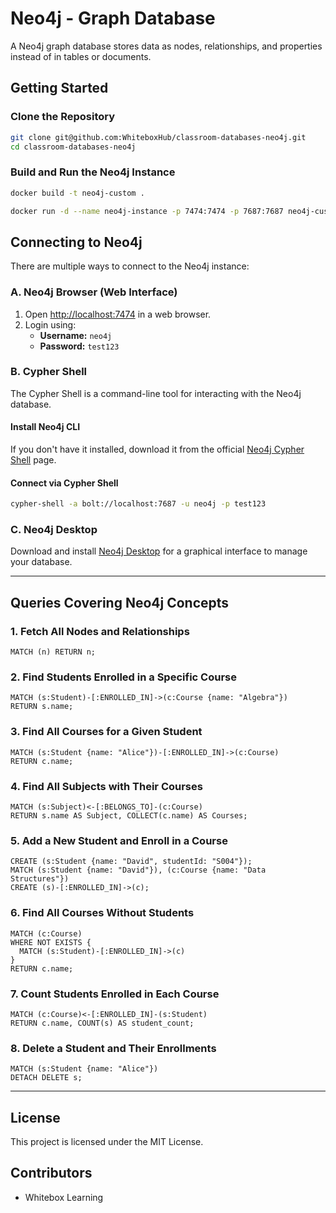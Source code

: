 # Neo4j - Graph Database
A Neo4j graph database stores data as nodes, relationships, and properties instead of in tables or documents. 

## Getting Started

### Clone the Repository
```sh
git clone git@github.com:WhiteboxHub/classroom-databases-neo4j.git
cd classroom-databases-neo4j
```

### Build and Run the Neo4j Instance
```sh
docker build -t neo4j-custom .

docker run -d --name neo4j-instance -p 7474:7474 -p 7687:7687 neo4j-custom
```

## Connecting to Neo4j
There are multiple ways to connect to the Neo4j instance:

### A. Neo4j Browser (Web Interface)
1. Open [http://localhost:7474](http://localhost:7474) in a web browser.
2. Login using:
   - **Username:** `neo4j`
   - **Password:** `test123`

### B. Cypher Shell
The Cypher Shell is a command-line tool for interacting with the Neo4j database.

#### Install Neo4j CLI
If you don't have it installed, download it from the official [Neo4j Cypher Shell](https://neo4j.com/docs/operations-manual/5/tools/cypher-shell/) page.

#### Connect via Cypher Shell
```sh
cypher-shell -a bolt://localhost:7687 -u neo4j -p test123
```

### C. Neo4j Desktop
Download and install [Neo4j Desktop](https://neo4j.com/download/) for a graphical interface to manage your database.

---

## Queries Covering Neo4j Concepts

### 1. Fetch All Nodes and Relationships
```cypher
MATCH (n) RETURN n;
```

### 2. Find Students Enrolled in a Specific Course
```cypher
MATCH (s:Student)-[:ENROLLED_IN]->(c:Course {name: "Algebra"})
RETURN s.name;
```

### 3. Find All Courses for a Given Student
```cypher
MATCH (s:Student {name: "Alice"})-[:ENROLLED_IN]->(c:Course)
RETURN c.name;
```

### 4. Find All Subjects with Their Courses
```cypher
MATCH (s:Subject)<-[:BELONGS_TO]-(c:Course)
RETURN s.name AS Subject, COLLECT(c.name) AS Courses;

```

### 5. Add a New Student and Enroll in a Course
```cypher
CREATE (s:Student {name: "David", studentId: "S004"});
MATCH (s:Student {name: "David"}), (c:Course {name: "Data Structures"})
CREATE (s)-[:ENROLLED_IN]->(c);
```

### 6. Find All Courses Without Students
```cypher
MATCH (c:Course)
WHERE NOT EXISTS {
  MATCH (s:Student)-[:ENROLLED_IN]->(c)
}
RETURN c.name;
```

### 7. Count Students Enrolled in Each Course
```cypher
MATCH (c:Course)<-[:ENROLLED_IN]-(s:Student)
RETURN c.name, COUNT(s) AS student_count;
```

### 8. Delete a Student and Their Enrollments
```cypher
MATCH (s:Student {name: "Alice"})
DETACH DELETE s;
```

---

## License
This project is licensed under the MIT License.

## Contributors
- Whitebox Learning
